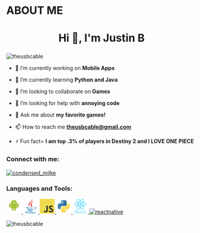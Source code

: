 # ABOUT ME

<h1 align="center">Hi 👋, I'm Justin B</h1>
<h3 align="center"></h3>

<p align="left"> <img src="https://komarev.com/ghpvc/?username=theusbcable&label=Profile%20views&color=0e75b6&style=flat" alt="theusbcable" /> </p>

- 🔭 I’m currently working on **Mobile Apps**

- 🌱 I’m currently learning **Python and Java**

- 👯 I’m looking to collaborate on **Games**

- 🤝 I’m looking for help with **annoying code**

- 💬 Ask me about **my favorite games!**

- 📫 How to reach me **theusbcable@gmail.com**

- ⚡ Fun fact= **I am top .3% of players in Destiny 2 and I LOVE ONE PIECE**

<h3 align="left">Connect with me:</h3>
<p align="left">
<a href="https://instagram.com/condensed_milke" target="blank"><img align="center" src="https://raw.githubusercontent.com/rahuldkjain/github-profile-readme-generator/master/src/images/icons/Social/instagram.svg" alt="condensed_milke" height="30" width="40" /></a>
</p>

<h3 align="left">Languages and Tools:</h3>
<p align="left"> <a href="https://developer.android.com" target="_blank" rel="noreferrer"> <img src="https://raw.githubusercontent.com/devicons/devicon/master/icons/android/android-original-wordmark.svg" alt="android" width="40" height="40"/> </a> <a href="https://www.java.com" target="_blank" rel="noreferrer"> <img src="https://raw.githubusercontent.com/devicons/devicon/master/icons/java/java-original.svg" alt="java" width="40" height="40"/> </a> <a href="https://developer.mozilla.org/en-US/docs/Web/JavaScript" target="_blank" rel="noreferrer"> <img src="https://raw.githubusercontent.com/devicons/devicon/master/icons/javascript/javascript-original.svg" alt="javascript" width="40" height="40"/> </a> <a href="https://www.python.org" target="_blank" rel="noreferrer"> <img src="https://raw.githubusercontent.com/devicons/devicon/master/icons/python/python-original.svg" alt="python" width="40" height="40"/> </a> <a href="https://reactjs.org/" target="_blank" rel="noreferrer"> <img src="https://raw.githubusercontent.com/devicons/devicon/master/icons/react/react-original-wordmark.svg" alt="react" width="40" height="40"/> </a> <a href="https://reactnative.dev/" target="_blank" rel="noreferrer"> <img src="https://reactnative.dev/img/header_logo.svg" alt="reactnative" width="40" height="40"/> </a> </p>

<p><img align="center" src="https://github-readme-stats.vercel.app/api/top-langs?username=theusbcable&show_icons=true&locale=en&layout=compact" alt="theusbcable" /></p>
